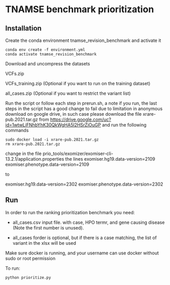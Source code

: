 # TNAMSE benchmark prioritization

## Installation

Create the conda environment tnamse_revision_benchmark and activate it

```
conda env create -f environment.yml
conda activate tnamse_revision_benchmark
```

Download and uncompress the datasets

VCFs.zip

VCFs_training.zip (Optional if you want to run on the training dataset)

all_cases.zip (Optional if you want to restrict the variant list)


Run the script or follow each step in prerun.sh, a note if you run, the last steps in the script
has a good change to fail due to limitation in anonymous download on google drive, in such case please download 
the file xrare-pub.2021.tar.gz from https://drive.google.com/uc?id=1wtwLiFNhbYhK30QkWgHA5l2HSrZiOuGP and run the
following commands

```
sudo docker load -i xrare-pub.2021.tar.gz
rm xrare-pub.2021.tar.gz
```

change in the file prio_tools/exomizer/exomiser-cli-13.2.1/application.properties
the lines
exomiser.hg19.data-version=2109
exomiser.phenotype.data-version=2109

to

exomiser.hg19.data-version=2302
exomiser.phenotype.data-version=2302

## Run

In order to run the ranking prioritization benchmark you need:

- all_cases.csv input file. with case, HPO termr, and gene causing disease (Note the first number is unused).

- all_cases forder is optional, but if there is a case matching, the list of variant in the xlsx will be used

Make sure docker is running, and your username can use docker without sudo or root permission

To run:

```
python prioritize.py
```



